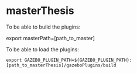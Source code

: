 # masterThesis
To be able to build the plugins:

export masterPath=[path_to_master]

To be able to load the plugins:
```
export GAZEBO_PLUGIN_PATH=${GAZEBO_PLUGIN_PATH}:[path_to_masterThesis]/gazeboPlugins/build
```

